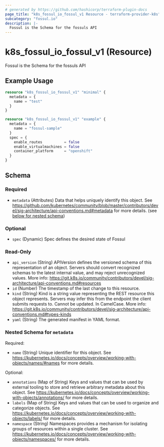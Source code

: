 ```yaml
---
# generated by https://github.com/hashicorp/terraform-plugin-docs
page_title: "k8s_fossul_io_fossul_v1 Resource - terraform-provider-k8s"
subcategory: "fossul.io"
description: |-
  Fossul is the Schema for the fossuls API
---
```


# k8s_fossul_io_fossul_v1 (Resource)

Fossul is the Schema for the fossuls API

## Example Usage

```terraform
resource "k8s_fossul_io_fossul_v1" "minimal" {
  metadata = {
    name = "test"
  }
}

resource "k8s_fossul_io_fossul_v1" "example" {
  metadata = {
    name = "fossul-sample"
  }
  spec = {
    enable_routes          = false
    enable_virtualmachines = false
    container_platform     = "openshift"
  }
}
```

<!-- schema generated by tfplugindocs -->
## Schema

### Required

- `metadata` (Attributes) Data that helps uniquely identify this object. See https://github.com/kubernetes/community/blob/master/contributors/devel/sig-architecture/api-conventions.md#metadata for more details. (see [below for nested schema](#nestedatt--metadata))

### Optional

- `spec` (Dynamic) Spec defines the desired state of Fossul

### Read-Only

- `api_version` (String) APIVersion defines the versioned schema of this representation of an object. Servers should convert recognized schemas to the latest internal value, and may reject unrecognized values. More info: https://git.k8s.io/community/contributors/devel/sig-architecture/api-conventions.md#resources
- `id` (Number) The timestamp of the last change to this resource.
- `kind` (String) Kind is a string value representing the REST resource this object represents. Servers may infer this from the endpoint the client submits requests to. Cannot be updated. In CamelCase. More info: https://git.k8s.io/community/contributors/devel/sig-architecture/api-conventions.md#types-kinds
- `yaml` (String) The generated manifest in YAML format.

<a id="nestedatt--metadata"></a>
### Nested Schema for `metadata`

Required:

- `name` (String) Unique identifier for this object. See https://kubernetes.io/docs/concepts/overview/working-with-objects/names/#names for more details.

Optional:

- `annotations` (Map of String) Keys and values that can be used by external tooling to store and retrieve arbitrary metadata about this object. See https://kubernetes.io/docs/concepts/overview/working-with-objects/annotations/ for more details.
- `labels` (Map of String) Keys and values that can be used to organize and categorize objects. See https://kubernetes.io/docs/concepts/overview/working-with-objects/labels/ for more details.
- `namespace` (String) Namespaces provides a mechanism for isolating groups of resources within a single cluster. See https://kubernetes.io/docs/concepts/overview/working-with-objects/namespaces/ for more details.


